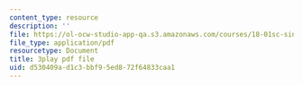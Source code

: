 ```yaml
---
content_type: resource
description: ''
file: https://ol-ocw-studio-app-qa.s3.amazonaws.com/courses/18-01sc-single-variable-calculus-fall-2010/d530409ad1c3bbf95ed872f64833caa1_zsKdRjP91Fs.pdf
file_type: application/pdf
resourcetype: Document
title: 3play pdf file
uid: d530409a-d1c3-bbf9-5ed8-72f64833caa1
---
```

